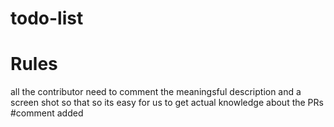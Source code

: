# todo-list

# Rules
all the contributor need to comment the meaningsful description and a screen shot so that so its easy for us to get actual knowledge about the PRs
#comment added
